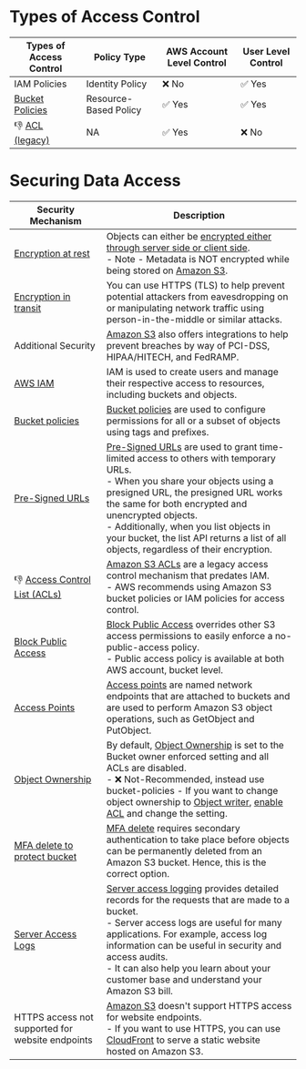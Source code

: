 # Types of Access Control

| Types of Access Control                                   | Policy Type           | AWS Account Level Control | User Level Control     |
|-----------------------------------------------------------|-----------------------|---------------------------|------------------------|
| IAM Policies                                              | Identity Policy       | :x: No                    | :white_check_mark: Yes |
| [Bucket Policies](BucketPolicy.md)                        | Resource-Based Policy | :white_check_mark: Yes    | :white_check_mark: Yes |
| :-1: [ACL (legacy)](../../../2a_IdentityServices/ACLs.md) | NA                    | :white_check_mark: Yes    | :x: No                 |

# Securing Data Access

| Security Mechanism                                                                                                         | Description                                                                                                                                                                                                                                                                                                                                                                                                                                                                |
|----------------------------------------------------------------------------------------------------------------------------|----------------------------------------------------------------------------------------------------------------------------------------------------------------------------------------------------------------------------------------------------------------------------------------------------------------------------------------------------------------------------------------------------------------------------------------------------------------------------|
| [Encryption at rest](https://docs.aws.amazon.com/AmazonS3/latest/userguide/bucket-encryption.html)                         | Objects can either be [encrypted either through server side or client side](EncryptionAlgo.md).<br/>- Note - Metadata is NOT encrypted while being stored on [Amazon S3](../Readme.md).                                                                                                                                                                                                                                                                                    |
| [Encryption in transit](https://docs.aws.amazon.com/AmazonS3/latest/userguide/bucket-encryption.html)                      | You can use HTTPS (TLS) to help prevent potential attackers from eavesdropping on or manipulating network traffic using person-in-the-middle or similar attacks.                                                                                                                                                                                                                                                                                                           |
| Additional Security                                                                                                        | [Amazon S3]() also offers integrations to help prevent breaches by way of PCI-DSS, HIPAA/HITECH, and FedRAMP.                                                                                                                                                                                                                                                                                                                                                              |
| [AWS IAM](../../../2a_IdentityServices/AWSIAM/Readme.md)                                                                   | IAM is used to create users and manage their respective access to resources, including buckets and objects.                                                                                                                                                                                                                                                                                                                                                                |
| [Bucket policies](BucketPolicy.md)                                                                                         | [Bucket policies](BucketPolicy.md) are used to configure permissions for all or a subset of objects using tags and prefixes.                                                                                                                                                                                                                                                                                                                                               |
| [Pre-Signed URLs](https://docs.aws.amazon.com/AmazonS3/latest/userguide/ShareObjectPreSignedURL.html)                      | [Pre-Signed URLs](https://docs.aws.amazon.com/AmazonS3/latest/userguide/ShareObjectPreSignedURL.html) are used to grant time-limited access to others with temporary URLs.<br/>- When you share your objects using a presigned URL, the presigned URL works the same for both encrypted and unencrypted objects. <br/>- Additionally, when you list objects in your bucket, the list API returns a list of all objects, regardless of their encryption.                    |
| :-1: [Access Control List (ACLs)](../../../2a_IdentityServices/ACLs.md)                                                    | [Amazon S3 ACLs](../../../2a_IdentityServices/ACLs.md) are a legacy access control mechanism that predates IAM. <br/>- AWS recommends using Amazon S3 bucket policies or IAM policies for access control.                                                                                                                                                                                                                                                                  |
| [Block Public Access](https://docs.aws.amazon.com/AmazonS3/latest/userguide/access-control-block-public-access.html)       | [Block Public Access](https://docs.aws.amazon.com/AmazonS3/latest/userguide/access-control-block-public-access.html) overrides other S3 access permissions to easily enforce a no-public-access policy.<br/>- Public access policy is available at both AWS account, bucket level.                                                                                                                                                                                         |
| [Access Points](https://aws.amazon.com/s3/features/access-points/)                                                         | [Access points](https://aws.amazon.com/s3/features/access-points/) are named network endpoints that are attached to buckets and are used to perform Amazon S3 object operations, such as GetObject and PutObject.                                                                                                                                                                                                                                                          |
| [Object Ownership](https://docs.aws.amazon.com/AmazonS3/latest/userguide/about-object-ownership.html)                      | By default, [Object Ownership](https://docs.aws.amazon.com/AmazonS3/latest/userguide/about-object-ownership.html) is set to the Bucket owner enforced setting and all ACLs are disabled.<br/>- :x: Not-Recommended, instead use bucket-policies - If you want to change object ownership to [Object writer](https://docs.aws.amazon.com/AmazonS3/latest/userguide/about-object-ownership.html), [enable ACL](../../../2a_IdentityServices/ACLs.md) and change the setting. |
| [MFA delete to protect bucket](https://docs.aws.amazon.com/AmazonS3/latest/userguide/MultiFactorAuthenticationDelete.html) | [MFA delete](https://docs.aws.amazon.com/AmazonS3/latest/userguide/MultiFactorAuthenticationDelete.html) requires secondary authentication to take place before objects can be permanently deleted from an Amazon S3 bucket. Hence, this is the correct option.                                                                                                                                                                                                            |
| [Server Access Logs](https://docs.aws.amazon.com/AmazonS3/latest/userguide/ServerLogs.html)                                | [Server access logging](https://docs.aws.amazon.com/AmazonS3/latest/userguide/ServerLogs.html) provides detailed records for the requests that are made to a bucket. <br/>- Server access logs are useful for many applications. For example, access log information can be useful in security and access audits. <br/>- It can also help you learn about your customer base and understand your Amazon S3 bill.                                                           |
| HTTPS access not supported for website endpoints                                                                           | [Amazon S3]() doesn't support HTTPS access for website endpoints.<br/>- If you want to use HTTPS, you can use [CloudFront](../../1_NetworkingAndContentDelivery/1_EdgeNetworking/AmazonCloudFront.md) to serve a static website hosted on Amazon S3.                                                                                                                                                                                                                       |
